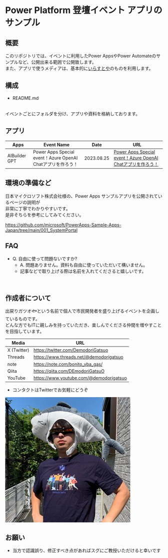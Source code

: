 # Power Platform 登壇イベント アプリのサンプル

## 概要
このリポジトリでは、イベントに利用したPower AppsやPower Automateのサンプルなど、公開出来る範囲で公開致します。
<br>
また、アプリで使うメディアは、基本的に[いらすとや](https://www.irasutoya.com/)のものを利用します。
<br>

## 構成
- README.md
<br>
イベントごとにフォルダを分け、アプリや資料を格納しております。

## アプリ

|Apps|Event Name|Date|URL
|---|---|---|---
|AIBuilder GPT|Power Apps Special event！Azure OpenAI Chatアプリを作ろう！|2023.08.25|[Power Apps Special event！Azure OpenAI Chatアプリを作ろう！](https://github.com/DEmodoriGatsuO/PowerPlatform-Events-Sample/tree/main/01PowerApps-SpecialEvent-AIBuilderGPT)


## 環境の準備など
日本マイクロソフト株式会社様の、Power Apps サンプルアプリを公開されているページの説明が<br>非常に丁寧でわかりやすいです。<br>
是非そちらを参考にしてみてください。

https://github.com/microsoft/PowerApps-Sample-Apps-Japan/tree/main/001_SystemPortal

## FAQ
* Q. 自由に使って問題ないですか?
    * A. 問題ありません。資料も自由に使っていただいて構いません。
    * 記事などで取り上げる際は名前を入れてくださると嬉しいです。
<br>

## 作成者について
出戻りガツオ🐟という名前で個人で市民開発者を盛り上げるイベントを企画しているものです。<br>
どんな方でもITに親しみを持っていただき、楽しんでくださる仲間を増やすことを目指しています。

|Media|URL
|---|---
|X (Twitter)|https://twitter.com/DemodoriGatsuo
|Threads|https://www.threads.net/@demodorigatsuo
|note|https://note.com/bonito_vba_gas/
|Qiita|https://qiita.com/DEmodoriGatsuO
|YouTube|https://www.youtube.com/@demodorigatsuo

 * コンタクトはTwitterでお気軽にどうぞ

![出戻りガツオ🐟](https://github.com/DEmodoriGatsuO/PowerPlatform-Events-Sample/blob/main/media/gatsuo.jpg)
<br>

## お願い
 - 当方で認識誤り、修正すべき点があればスグにご教授いただけると幸いです
